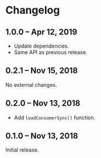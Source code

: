 # Changelog

## 1.0.0 – Apr 12, 2019

- Update dependencies.
- Same API as previous release.

## 0.2.1 – Nov 15, 2018

No external changes.

## 0.2.0 – Nov 13, 2018

- Add `loadConsumerSync()` function.

## 0.1.0 – Nov 13, 2018

Initial release.
